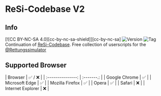 # ReSi-Codebase V2

## Info
[![CC BY-NC-SA 4.0][cc-by-nc-sa-shield]][cc-by-nc-sa] ![Version](https://img.shields.io/github/v/tag/notme112/codebase-v2?color=green) ![Tag](https://img.shields.io/github/v/tag/notme112/codebase-v2?color=orange)
Continuation of [ReSi-Codebase](https://gothub.com/Notme112/Codebase). Free collection of userscripts for the [@Rettungssimulator](https://github.com/Rettunssimulator/)

## Supported Browser

|      Browser      |  ✅ / ❌  |
| :---------------: | :-------.: |
|   Google Chrome   |    ✅     |
|  Microsoft Edge   |    ✅     |
|  Mozilla Firefox  |    ✅     |
|       Opera       |    ✅     |
|      Safari       |    ❌     |
| Internet Explorer |    ❌     |
